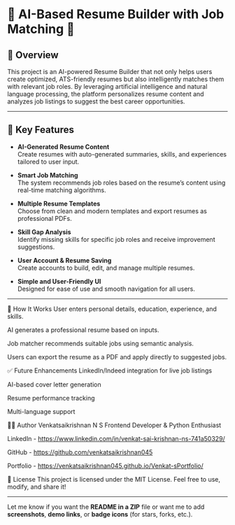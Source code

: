 # 🧠 AI-Based Resume Builder with Job Matching 💼

## 📌 Overview

This project is an AI-powered Resume Builder that not only helps users create optimized, ATS-friendly resumes but also intelligently matches them with relevant job roles. By leveraging artificial intelligence and natural language processing, the platform personalizes resume content and analyzes job listings to suggest the best career opportunities.

---

## 🚀 Key Features

- **AI-Generated Resume Content**  
  Create resumes with auto-generated summaries, skills, and experiences tailored to user input.

- **Smart Job Matching**  
  The system recommends job roles based on the resume’s content using real-time matching algorithms.

- **Multiple Resume Templates**  
  Choose from clean and modern templates and export resumes as professional PDFs.

- **Skill Gap Analysis**  
  Identify missing skills for specific job roles and receive improvement suggestions.

- **User Account & Resume Saving**  
  Create accounts to build, edit, and manage multiple resumes.

- **Simple and User-Friendly UI**  
  Designed for ease of use and smooth navigation for all users.

---
🧠 How It Works
User enters personal details, education, experience, and skills.

AI generates a professional resume based on inputs.

Job matcher recommends suitable jobs using semantic analysis.

Users can export the resume as a PDF and apply directly to suggested jobs.

✅ Future Enhancements
LinkedIn/Indeed integration for live job listings

AI-based cover letter generation

Resume performance tracking

Multi-language support

👨‍💻 Author
Venkatsaikrishnan N S
Frontend Developer & Python Enthusiast

LinkedIn - https://www.linkedin.com/in/venkat-sai-krishnan-ns-741a50329/

GitHub - https://github.com/venkatsaikrishnan045

Portfolio - https://venkatsaikrishnan045.github.io/Venkat-sPortfolio/

📄 License
This project is licensed under the MIT License.
Feel free to use, modify, and share it!

---

Let me know if you want the **README in a ZIP** file or want me to add **screenshots**, **demo links**, or **badge icons** (for stars, forks, etc.).
